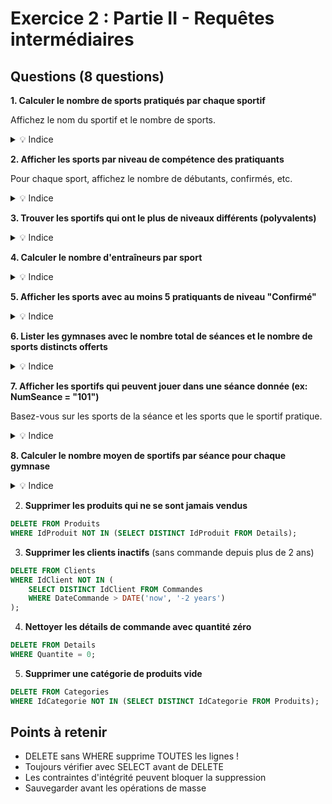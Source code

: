# Exercice 2 : Partie II - Requêtes intermédiaires

## Questions (8 questions)

**1. Calculer le nombre de sports pratiqués par chaque sportif**

Affichez le nom du sportif et le nombre de sports.

<details>
<summary>💡 Indice</summary>

Comptez les entrées dans `Jouer` en groupant par NumLicence, puis joignez avec `Sportif`.
</details>

**2. Afficher les sports par niveau de compétence des pratiquants**

Pour chaque sport, affichez le nombre de débutants, confirmés, etc.

<details>
<summary>💡 Indice</summary>

Utilisez `GROUP BY NumSport` et `CASE` ou `COUNT()` avec des conditions sur le champ Niveau.
</details>

**3. Trouver les sportifs qui ont le plus de niveaux différents (polyvalents)**

<details>
<summary>💡 Indice</summary>

Comptez les niveaux distincts par sportif (en combinant Jouer, Entrainer, Arbitrer), puis trouvez le maximum.
</details>

**4. Calculer le nombre d'entraîneurs par sport**

<details>
<summary>💡 Indice</summary>

Comptez les entrées distinctes dans `Entrainer` en groupant par NumSport.
</details>

**5. Afficher les sports avec au moins 5 pratiquants de niveau "Confirmé"**

<details>
<summary>💡 Indice</summary>

Filtrez `Jouer` où Niveau = "Confirmé", comptez, et appliquez HAVING pour le minimum de 5.
</details>

**6. Lister les gymnases avec le nombre total de séances et le nombre de sports distincts offerts**

<details>
<summary>💡 Indice</summary>

Comptez les séances et les sports distincts en groupant par NumGymnase.
</details>

**7. Afficher les sportifs qui peuvent jouer dans une séance donnée (ex: NumSeance = "101")**

Basez-vous sur les sports de la séance et les sports que le sportif pratique.

<details>
<summary>💡 Indice</summary>

Trouvez d'abord le sport de la séance, puis les sportifs qui pratiquent ce sport.
</details>

**8. Calculer le nombre moyen de sportifs par séance pour chaque gymnase**

<details>
<summary>💡 Indice</summary>

Utilisez le champ `MaxSportifs` dans `Seance` et groupez par gymnase (ou comptez les participants réels).
</details>

2. **Supprimer les produits qui ne se sont jamais vendus**

```sql
DELETE FROM Produits
WHERE IdProduit NOT IN (SELECT DISTINCT IdProduit FROM Details);
```

3. **Supprimer les clients inactifs** (sans commande depuis plus de 2 ans)

```sql
DELETE FROM Clients
WHERE IdClient NOT IN (
    SELECT DISTINCT IdClient FROM Commandes 
    WHERE DateCommande > DATE('now', '-2 years')
);
```

4. **Nettoyer les détails de commande avec quantité zéro**

```sql
DELETE FROM Details
WHERE Quantite = 0;
```

5. **Supprimer une catégorie de produits vide**

```sql
DELETE FROM Categories
WHERE IdCategorie NOT IN (SELECT DISTINCT IdCategorie FROM Produits);
```

## Points à retenir

- DELETE sans WHERE supprime TOUTES les lignes !
- Toujours vérifier avec SELECT avant de DELETE
- Les contraintes d'intégrité peuvent bloquer la suppression
- Sauvegarder avant les opérations de masse
